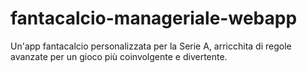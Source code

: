 # fantacalcio-manageriale-webapp
Un'app fantacalcio personalizzata per la Serie A, arricchita di regole avanzate per un gioco più coinvolgente e divertente.
